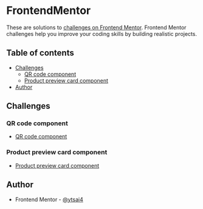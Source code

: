 # FrontendMentor

These are solutions to [challenges on Frontend Mentor](https://www.frontendmentor.io/challenges). Frontend Mentor challenges help you improve your coding skills by building realistic projects.

## Table of contents

- [Challenges](#challenges)
  - [QR code component](#qr-code-component)
  - [Product preview card component](#product-preview-card-component)
- [Author](#author)

## Challenges

### QR code component

- [QR code component](https://github.com/ytsai4/FrontendMentor/tree/master/qr-code-component-main)

### Product preview card component

- [Product preview card component](https://github.com/ytsai4/FrontendMentor/tree/master/product-preview-card-component-main)

## Author

- Frontend Mentor - [@ytsai4](https://www.frontendmentor.io/profile/ytsai4)

